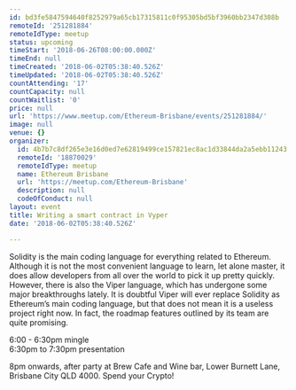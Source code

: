 ```yaml
---
id: bd3fe5847594640f8252979a65cb17315811c0f95305bd5bf3960bb2347d308b
remoteId: '251281884'
remoteIdType: meetup
status: upcoming
timeStart: '2018-06-26T08:00:00.000Z'
timeEnd: null
timeCreated: '2018-06-02T05:38:40.526Z'
timeUpdated: '2018-06-02T05:38:40.526Z'
countAttending: '17'
countCapacity: null
countWaitlist: '0'
price: null
url: 'https://www.meetup.com/Ethereum-Brisbane/events/251281884/'
image: null
venue: {}
organizer:
  id: 4b7b7c8df265e3e16d0ed7e62819499ce157821ec8ac1d33844da2a5ebb11243
  remoteId: '18870029'
  remoteIdType: meetup
  name: Ethereum Brisbane
  url: 'https://meetup.com/Ethereum-Brisbane'
  description: null
  codeOfConduct: null
layout: event
title: Writing a smart contract in Vyper
date: '2018-06-02T05:38:40.526Z'

---
```

<p>Solidity is the main coding language for everything related to Ethereum. Although it is not the most convenient language to learn, let alone master, it does allow developers from all over the world to pick it up pretty quickly. However, there is also the Viper language, which has undergone some major breakthroughs lately. It is doubtful Viper will ever replace Solidity as Ethereum’s main coding language, but that does not mean it is a useless project right now. In fact, the roadmap features outlined by its team are quite promising.</p> <p>6:00 - 6:30pm mingle<br/>6:30pm to 7:30pm presentation</p> <p>8pm onwards, after party at Brew Cafe and Wine bar, Lower Burnett Lane, Brisbane City QLD 4000. Spend your Crypto!</p>
